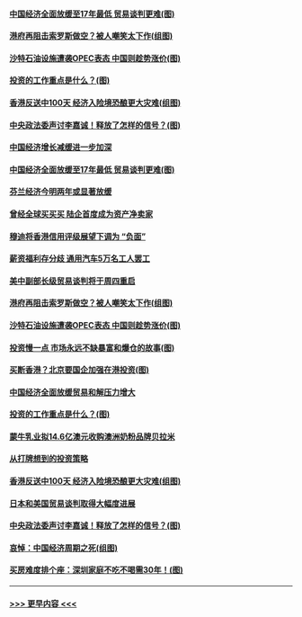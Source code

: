 #### [中国经济全面放缓至17年最低 贸易谈判更难(图)](../pages/p5/907648.md?t=09171644) 
#### [港府再阻击索罗斯做空？被人嘲笑太下作(组图)](../pages/p5/907637.md?t=09171644) 
#### [沙特石油设施遭袭OPEC表态 中国则趁势涨价(图)](../pages/p5/907570.md?t=09171644) 
#### [投资的工作重点是什么？(图)](../pages/p5/907561.md?t=09171644) 
#### [香港反送中100天 经济入险境恐酿更大灾难(组图)](../pages/p5/907533.md?t=09171644) 
#### [中央政法委声讨李嘉诚！释放了怎样的信号？(图)](../pages/p5/907522.md?t=09171644) 
#### [中国经济增长减缓进一步加深](../pages/p5/907649.md?t=09171644) 
#### [中国经济全面放缓至17年最低 贸易谈判更难(图)](../pages/p5/907648.md?t=09171644) 
#### [芬兰经济今明两年或显著放缓](../pages/p5/907643.md?t=09171644) 
#### [曾经全球买买买 陆企首度成为资产净卖家](../pages/p5/907641.md?t=09171644) 
#### [穆迪将香港信用评级展望下调为 “负面”](../pages/p5/907640.md?t=09171644) 
#### [薪资福利存分歧 通用汽车5万名工人罢工](../pages/p5/907639.md?t=09171644) 
#### [美中副部长级贸易谈判将于周四重启](../pages/p5/907638.md?t=09171644) 
#### [港府再阻击索罗斯做空？被人嘲笑太下作(组图)](../pages/p5/907637.md?t=09171644) 
#### [沙特石油设施遭袭OPEC表态 中国则趁势涨价(图)](../pages/p5/907570.md?t=09171644) 
#### [投资慢一点 市场永远不缺暴富和爆仓的故事(图)](../pages/p5/907564.md?t=09171644) 
#### [买断香港？北京要国企加强在港投资(图)](../pages/p5/907582.md?t=09171644) 
#### [中国经济全面放缓贸易和解压力增大](../pages/p5/907579.md?t=09171644) 
#### [投资的工作重点是什么？(图)](../pages/p5/907561.md?t=09171644) 
#### [蒙牛乳业拟14.6亿澳元收购澳洲奶粉品牌贝拉米](../pages/p5/907571.md?t=09171644) 
#### [从打牌想到的投资策略](../pages/p5/907563.md?t=09171644) 
#### [香港反送中100天 经济入险境恐酿更大灾难(组图)](../pages/p5/907533.md?t=09171644) 
#### [日本和美国贸易谈判取得大幅度进展](../pages/p5/907527.md?t=09171644) 
#### [中央政法委声讨李嘉诚！释放了怎样的信号？(图)](../pages/p5/907522.md?t=09171644) 
#### [哀悼：中国经济周期之死(组图)](../pages/p5/907455.md?t=09171644) 
#### [买房难度排个座：深圳家庭不吃不喝需30年！(图)](../pages/p5/907463.md?t=09171644) 

----
#### [ >>> 更早内容 <<< ](../indexes/p5-earlier.md)

